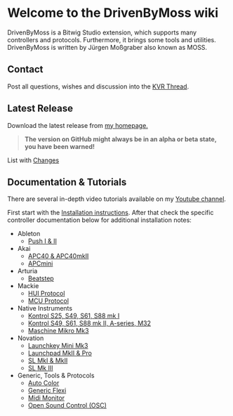 # Welcome to the DrivenByMoss wiki

DrivenByMoss is a Bitwig Studio extension, which supports many controllers and protocols. Furthermore, it brings some tools and utilities.
DrivenByMoss is written by Jürgen Moßgraber also known as MOSS.

## Contact
Post all questions, wishes and discussion into the [KVR Thread](http://www.kvraudio.com/forum/viewtopic.php?f=268&t=502948).

## Latest Release
Download the latest release from <a href="http://www.mossgrabers.de">my homepage.</a>
> **The version on GitHub might always be in an alpha or beta state, you have been warned!**

List with [Changes](Changes)

## Documentation & Tutorials

There are several in-depth video tutorials available on my [Youtube channel](https://www.youtube.com/channel/UCMgtq3iKqYamt9C-xbxwjTA).

First start with the [Installation instructions](Installation).
After that check the specific controller documentation below for additional installation notes:

* Ableton
  * [Push I & II](Ableton-Push-I-&-II)
* Akai
  * [APC40 & APC40mkII](Akai-APC40-&-APC40mkII)
  * [APCmini](Akai-APCmini)
* Arturia
  * [Beatstep](Arturia-Beatstep)
* Mackie
  * [HUI Protocol](Mackie-HUI)
  * [MCU Protocol](Mackie-MCU)
* Native Instruments
  * [Kontrol S25, S49, S61, S88 mk I](Native-Instruments-Kontrol1)
  * [Kontrol S49, S61, S88 mk II, A-series, M32](Native-Instruments-Kontrol2)
  * [Maschine Mikro Mk3](Native-Instruments-Maschine-Mikro-Mk3)
* Novation
  * [Launchkey Mini Mk3](Novation-LaunchkeyMiniMk3)
  * [Launchpad MkII & Pro](Novation-Launchpad-MkII-&-Pro)
  * [SL MkI & MkII](Novation-Remote-SLmkI-&-mkII)
  * [SL Mk III](Novation-SLMkIII)
* Generic, Tools & Protocols
  * [Auto Color](AutoColor)
  * [Generic Flexi](Generic-Flexi)
  * [Midi Monitor](MidiMonitor)
  * [Open Sound Control (OSC)](Open-Sound-Control-(OSC))